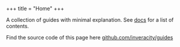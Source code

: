 +++
title = "Home"
+++

A collection of guides with minimal explanation. See [docs](/categories/) for a list of contents.

Find the source code of this page here [github.com/inveracity/guides](https://github.com/inveracity/guides)

